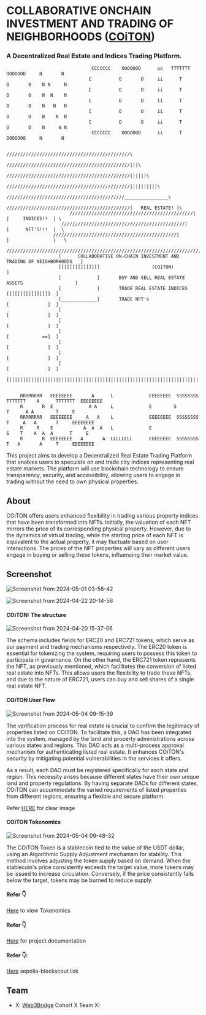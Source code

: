 # COLLABORATIVE ONCHAIN INVESTMENT AND TRADING OF NEIGHBORHOODS ([COiTON](https://coiton.vercel.app/))
### A Decentralized Real Estate and Indices Trading Platform.

                                   CCCCCCC    OOOOOOO      oo   TTTTTTT    OOOOOOO     N       N
                                  C          O       O     ii      T      O       O    N N     N
                                  C          O       O     ii      T      O       O    N  N    N
                                  C          O       O     ii      T      O       O    N   N   N
                                  C          O       O     ii      T      O       O    N    N  N
                                  C          O       O     ii      T      O       O    N     N N
                                   CCCCCCC    OOOOOOO      ii      T       OOOOOOO     N       N

                                           /////////////////////////////////////////////\
                                         /////////////////////////////////////////////|||\
                                       /////////////////////////////////////////////||||||\
                                    /////////////////////////////////////////////||||||||||\
                                 ///////////////////////////////////////////________________\
                              /////////////////////////////////////////////|   REAL ESTATE! |\
                           /////////////////////////////////////////////|  |     INDICES!!  | \
                        /////////////////////////////////////////////|     |      NFT'S!!!  |  \
                     /////////////////////////////////////////////|        |                |   \
                  ///////////////////////////////////////////////////////////////////////////////\
                       [      COLLABORATIVE ON-CHAIN INVESTMENT AND TRADING OF NEIGHBORHOODS   ]
                       [[[[[[[[]]]]]]]                   (COiTON)                              ]
                       [             ]       BUY AND SELL REAL ESTATE ASSETS                   ]
                       [             ]       TRADE REAL ESTATE INDICES       [[[[[[[[]]]]]]]]  ]
                       [_____________]       TRADE NFT's                     [              ]  ]
                       [                                                     [              ]  ]
                       [                                                     [              ]  ]
                       [                                                     [            ==]  ]
                       [                                                     [              ]  ]
                       [                                                     [              ]  ]
                       [                                                     [              ]  ]
                       [|||||||||||||||||||||||||||||||||||||||||||||||||||||||||||||||||||||||]
              
         
         RRRRRRRR   EEEEEEEE       A      L             EEEEEEEE  SSSSSSSS  TTTTTTT    A      TTTTTTT  EEEEEEEE
         R       R  E             A A     L             E        S             T      A A        T     E
         RRRRRRRR   EEEEEEEE     A   A    L             EEEEEEEE  SSSSSSSS     T     A   A       T     EEEEEEEE
         R     R    E           A  A  A   L             E                 S    T    A  A  A      T     E
         R       R  EEEEEEEE   A       A  LLLLLLLL      EEEEEEEE  SSSSSSSS     T   A       A     T     EEEEEEEE
         

This project aims to develop a Decentralized Real Estate Trading Platform that enables users to speculate on and trade city indices representing real estate markets. The platform will use blockchain technology to ensure transparency, security, and accessibility, allowing users to engage in trading without the need to own physical properties.

## About
COiTON offers users enhanced flexibility in trading various property indices that have been transformed into NFTs. Initially, the valuation of each NFT mirrors the price of its corresponding physical property. However, due to the dynamics of virtual trading, while the starting price of each NFT is equivalent to the actual property, it may fluctuate based on user interactions. The prices of the NFT properties will vary as different users engage in buying or selling these tokens, influencing their market value.

## Screenshot
![Screenshot from 2024-05-01 03-58-42](https://github.com/WebSculptor/COiTON/assets/137540755/54acb379-d197-42e8-80c7-781af293304d)


![Screenshot from 2024-04-22 20-14-56](https://github.com/WebSculptor/decentralized-real-estate-trading-platform/assets/137540755/160dd12e-830c-4ed2-84c3-4b69a16f3d26)


#### COiTON: The structure
![Screenshot from 2024-04-20 15-37-06](https://github.com/WebSculptor/decentralized-real-estate-trading-platform/assets/137540755/ba5823d1-2702-4895-9868-c7ca415e7d13)

The schema includes fields for ERC20 and ERC721 tokens, which serve as our payment and trading mechanisms respectively. The ERC20 token is essential for tokenizing the system, requiring users to possess this token to participate in governance. On the other hand, the ERC721 token represents the NFT, as previously mentioned, which facilitates the conversion of listed real estate into NFTs. This allows users the flexibility to trade these NFTs, and due to the nature of ERC721,  users can  buy and sell shares of a single real estate NFT.

#### COiTON User Flow
![Screenshot from 2024-05-04 09-15-39](https://github.com/WebSculptor/COiTON/assets/137540755/4f5089a6-e16a-4f10-811c-d889b0cdf20e)


The verification process for real estate is crucial to confirm the legitimacy of properties listed on COiTON. To facilitate this, a DAO has been integrated into the system, managed by the land and property administrations across various states and regions. This DAO acts as a multi-process approval mechanism for authenticating listed real estate. It enhances COiTON's security by mitigating potential vulnerabilities in the services it offers.

As a result, each DAO must be registered specifically for each state and region. This necessity arises because different states have their own unique land and property regulations. By having separate DAOs for different states, COiTON can accommodate the varied requirements of listed properties from different regions, ensuring a flexible and secure platform.


Refer [HERE](https://miro.com/app/board/uXjVKSLpxGc=/?share_link_id=836656075422) for clear image

#### COiTON Tokenomics
![Screenshot from 2024-05-04 09-48-32](https://github.com/WebSculptor/COiTON/assets/137540755/024bb34f-e880-469d-b877-1de85d5be9a9)

The COiTON Token is a stablecoin tied to the value of the USDT dollar, using an Algorithmic Supply Adjustment mechanism for stability. This method involves adjusting the token supply based on demand. When the stablecoin's price consistently exceeds the target value, more tokens may be issued to increase circulation. Conversely, if the price consistently falls below the target, tokens may be burned to reduce supply.

#### Refer :point_down:
[Here](https://miro.com/app/board/uXjVKOzhUs8=/?share_link_id=379639726874) to view Tokenomics


#### Refer :point_down:
  [Here](https://onanike.gitbook.io/coiton-real-estate-trading-platform/) for project documentation

#### Refer 👇: 
 [Here](https://sepolia-blockscout.lisk.com/address/0x6682104FA7e474DB3434a1aa8Bb7E9f7FD5A295E?tab=txs) sepolia-blockscout.lisk
   

## Team
 * X: [Web3Bridge](https://twitter.com/Web3Bridge) Cohort X Team XI


